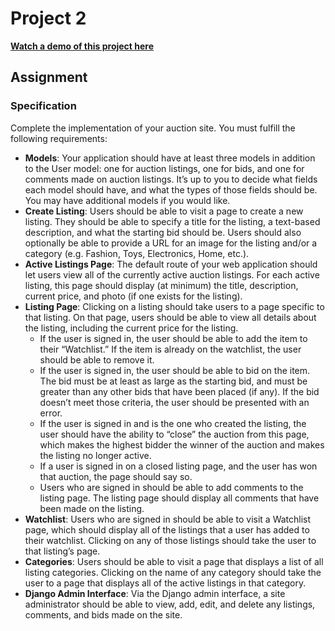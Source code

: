 # Project 2
[**Watch a demo of this project here**](https://youtu.be/LOy0jp79Y2I)

## Assignment

### Specification
Complete the implementation of your auction site. You must fulfill the following requirements:

* **Models**: Your application should have at least three models in addition to the User model: one for auction listings, one for bids, and one for comments made on auction listings. It’s up to you to decide what fields each model should have, and what the types of those fields should be. You may have additional models if you would like.
* **Create Listing**: Users should be able to visit a page to create a new listing. They should be able to specify a title for the listing, a text-based description, and what the starting bid should be. Users should also optionally be able to provide a URL for an image for the listing and/or a category (e.g. Fashion, Toys, Electronics, Home, etc.).
* **Active Listings Page**: The default route of your web application should let users view all of the currently active auction listings. For each active listing, this page should display (at minimum) the title, description, current price, and photo (if one exists for the listing).
* **Listing Page**: Clicking on a listing should take users to a page specific to that listing. On that page, users should be able to view all details about the listing, including the current price for the listing.
  * If the user is signed in, the user should be able to add the item to their “Watchlist.” If the item is already on the watchlist, the user should be able to remove it.
  * If the user is signed in, the user should be able to bid on the item. The bid must be at least as large as the starting bid, and must be greater than any other bids that have been placed (if any). If the bid doesn’t meet those criteria, the user should be presented with an error.
  * If the user is signed in and is the one who created the listing, the user should have the ability to “close” the auction from this page, which makes the highest bidder the winner of the auction and makes the listing no longer active.
  * If a user is signed in on a closed listing page, and the user has won that auction, the page should say so.
  * Users who are signed in should be able to add comments to the listing page. The listing page should display all comments that have been made on the listing.
* **Watchlist**: Users who are signed in should be able to visit a Watchlist page, which should display all of the listings that a user has added to their watchlist. Clicking on any of those listings should take the user to that listing’s page.
* **Categories**: Users should be able to visit a page that displays a list of all listing categories. Clicking on the name of any category should take the user to a page that displays all of the active listings in that category.
* **Django Admin Interface**: Via the Django admin interface, a site administrator should be able to view, add, edit, and delete any listings, comments, and bids made on the site.
